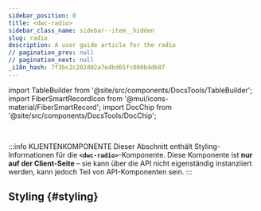 ```yaml
---
sidebar_position: 0
title: <dwc-radio>
sidebar_class_name: sidebar--item__hidden
slug: radio
description: A user guide article for the radio
// pagination_prev: null
// pagination_next: null
_i18n_hash: 7f3bc2c202d02a7e4bd65fc000b4db87
---
```

import TableBuilder from '@site/src/components/DocsTools/TableBuilder';
import FiberSmartRecordIcon from '@mui/icons-material/FiberSmartRecord';
import DocChip from '@site/src/components/DocsTools/DocChip';

<DocChip chip='shadow' />

<br />

:::info KLIENTENKOMPONENTE
Dieser Abschnitt enthält Styling-Informationen für die **`<dwc-radio>`**-Komponente. Diese Komponente ist **nur auf der Client-Seite** – sie kann über die API nicht eigenständig instanziiert werden, kann jedoch Teil von API-Komponenten sein.
:::

## Styling {#styling}

<TableBuilder name="dwc-radio" clientComponent />
